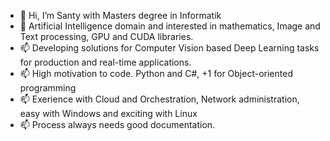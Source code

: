- 👋 Hi, I’m Santy with Masters degree in Informatik
- 👀 Artificial Intelligence domain and interested in mathematics, Image and Text processing, GPU and CUDA libraries.
- 📫 Developing solutions for Computer Vision based Deep Learning tasks for production and real-time applications.
- 📫 High motivation to code. Python and C#, +1 for Object-oriented programming
- 📫 Exerience with Cloud and Orchestration, Network administration, easy with Windows and exciting with Linux
- 📫 Process always needs good documentation.

<!---
SantySan7/SantySan7 is a ✨ special ✨ repository because its `README.md` (this file) appears on your GitHub profile.
You can click the Preview link to take a look at your changes.
--->

